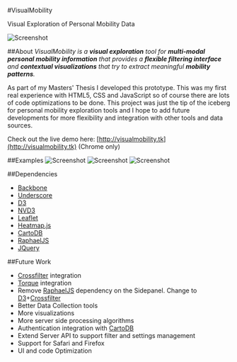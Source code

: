 #VisualMobility

Visual Exploration of Personal Mobility Data

![Screenshot](https://raw.github.com/ffleandro/VisualMobility/master/examples/screenshot.png)


##About
_VisualMobility is a **visual exploration** tool for **multi-modal personal mobility information** that provides a **flexible filtering interface** and **contextual visualizations** that try to extract meaningful **mobility patterns**._

As part of my Masters' Thesis I developed this prototype. This was my first real experience with HTML5, CSS and JavaScript so of course there are lots of code optimizations to be done. This project was just the tip of the iceberg for personal mobility exploration tools and I hope to add future developments for more flexibility and integration with other tools and data sources.

Check out the live demo here:
[http://visualmobility.tk](http://visualmobility.tk) (Chrome only)

##Examples
![Screenshot](https://raw.github.com/ffleandro/VisualMobility/master/examples/heatmap.png)
![Screenshot](https://raw.github.com/ffleandro/VisualMobility/master/examples/scatter_time.png)
![Screenshot](https://raw.github.com/ffleandro/VisualMobility/master/examples/scatter_date.png)

##Dependencies
 * [Backbone](http://backbonejs.org/)
 * [Underscore](http://underscorejs.org/)
 * [D3](http://d3js.org)
 * [NVD3](http://nvd3.com/)
 * [Leaflet](http://leaflet.cloudmade.com/)
 * [Heatmap.js](https://github.com/pa7/heatmap.js)
 * [CartoDB](http://cartodb.com/)
 * [RaphaelJS](http://raphaeljs.com/)
 * [JQuery](http://jquery.com/)

##Future Work

 * [Crossfilter](http://square.github.com/crossfilter/) integration
 * [Torque](https://github.com/CartoDB/torque) integration
 * Remove [RaphaelJS](http://raphaeljs.com/) dependency on the Sidepanel. Change to [D3](http://d3js.org)+[Crossfilter](http://square.github.com/crossfilter/)
 * Better Data Collection tools
 * More visualizations
 * More server side processing algorithms
 * Authentication integration with [CartoDB](http://cartodb.com/)
 * Extend Server API to support filter and settings management
 * Support for Safari and Firefox
 * UI and code Optimization
